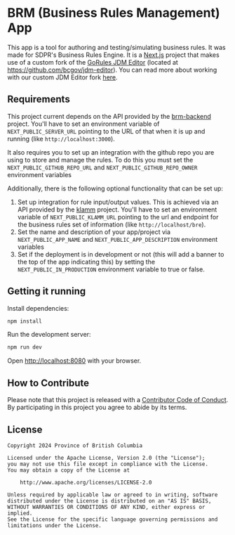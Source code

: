 
# BRM (Business Rules Management) App

This app is a tool for authoring and testing/simulating business rules. It was made for SDPR's Business Rules Engine. It is a [Next.js](https://nextjs.org/) project that makes use of a custom fork of the [GoRules JDM Editor](https://github.com/gorules/jdm-editor) (located at https://github.com/bcgov/jdm-editor). You can read more about working with our custom JDM Editor fork [here](https://knowledge.social.gov.bc.ca/successor/bre/jdm-editor).

## Requirements

This project current depends on the API provided by the [brm-backend](https://github.com/bcgov/brm-backend) project. You'll have to set an environment variable of `NEXT_PUBLIC_SERVER_URL` pointing to the URL of that when it is up and running (like `http://localhost:3000`).

It also requires you to set up an integration with the github repo you are using to store and manage the rules. To do this you must set the `NEXT_PUBLIC_GITHUB_REPO_URL` and `NEXT_PUBLIC_GITHUB_REPO_OWNER` environment variables

Additionally, there is the following optional functionality that can be set up:
1. Set up integration for rule input/output values. This is achieved via an API provided by the [klamm](https://github.com/bcgov/klamm) project. You'll have to set an environment variable of `NEXT_PUBLIC_KLAMM_URL` pointing to the url and endpoint for the business rules set of information (like `http://localhost/bre`).
2. Set the name and description of your app/project via `NEXT_PUBLIC_APP_NAME` and `NEXT_PUBLIC_APP_DESCRIPTION` environment variables
3. Set if the deployment is in development or not (this will add a banner to the top of the app indicating this) by setting the `NEXT_PUBLIC_IN_PRODUCTION` environment variable to true or false.

## Getting it running

Install dependencies:

```bash
npm install
```

Run the development server:

```bash
npm run dev
```

Open [http://localhost:8080](http://localhost:8080) with your browser.


## How to Contribute

Please note that this project is released with a [Contributor Code of Conduct](CODE_OF_CONDUCT.md). By participating in this project you agree to abide by its terms.

## License
```
Copyright 2024 Province of British Columbia

Licensed under the Apache License, Version 2.0 (the "License");
you may not use this file except in compliance with the License.
You may obtain a copy of the License at 

    http://www.apache.org/licenses/LICENSE-2.0

Unless required by applicable law or agreed to in writing, software
distributed under the License is distributed on an "AS IS" BASIS,
WITHOUT WARRANTIES OR CONDITIONS OF ANY KIND, either express or implied.
See the License for the specific language governing permissions and
limitations under the License.
```